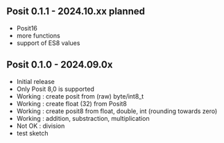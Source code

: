 ## Posit 0.1.1 - 2024.10.xx planned

* Posit16
* more functions
* support of ES8 values

## Posit 0.1.0 - 2024.09.0x

* Initial release
* Only Posit 8,0 is supported
* Working : create posit from (raw) byte/int8_t
* Working : create float (32) from Posit8
* Working : create posit8 from float, double, int (rounding towards zero)
* Working : addition, substraction, multiplication
* Not OK : division
* test sketch


 